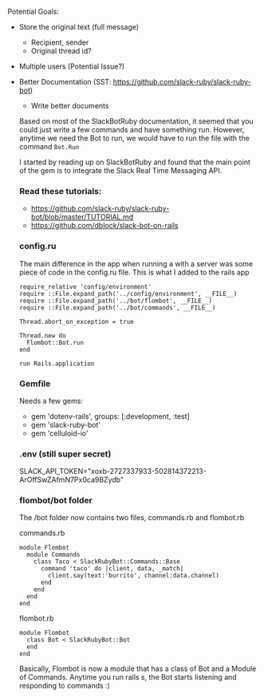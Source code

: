 Potential Goals:

* Store the original text (full message)
  * Recipient, sender
  * Original thread id?

* Multiple users (Potential Issue?)
* Better Documentation (SST: https://github.com/slack-ruby/slack-ruby-bot)
  * Write better documents


  Based on most of the SlackBotRuby documentation, it seemed that you could just write a few commands and have something run. However, anytime we need the Bot to run, we would have to run the file with the command `Bot.Run`

  I started by reading up on SlackBotRuby and found that the main point of the gem is to integrate the Slack Real Time Messaging API.

  ### Read these tutorials:
   - https://github.com/slack-ruby/slack-ruby-bot/blob/master/TUTORIAL.md
   - https://github.com/dblock/slack-bot-on-rails

  ### config.ru
  The main difference in the app when running a with a server was some piece of code in the config.ru file. This is what I added to the rails app

  ```
  require_relative 'config/environment'
  require ::File.expand_path('../config/environment', __FILE__)
  require ::File.expand_path('../bot/flombot', __FILE__)
  require ::File.expand_path('../bot/commands', __FILE__)

  Thread.abort_on_exception = true

  Thread.new do
    Flombot::Bot.run
  end

  run Rails.application
  ```


  ### Gemfile
  Needs a few gems:
   - gem 'dotenv-rails', groups: [:development, :test]
   - gem 'slack-ruby-bot'
   - gem 'celluloid-io'

  ### .env (still super secret)
  SLACK_API_TOKEN="xoxb-2727337933-502814372213-ArOffSwZAfmN7Px0ca9BZydb"

  ### flombot/bot folder
  The /bot folder now contains two files, commands.rb and flombot.rb

  commands.rb
  ```
  module Flombot
    module Commands
      class Taco < SlackRubyBot::Commands::Base
        command 'taco' do |client, data, _match|
          client.say(text:'burrito', channel:data.channel)
        end
      end
    end
  end
  ```


  flombot.rb
  ```
  module Flombot
    class Bot < SlackRubyBot::Bot
    end
  end
  ```

  Basically, Flombot is now a module that has a class of Bot and a Module of Commands. Anytime you run rails s, the Bot starts listening and responding to commands :)
